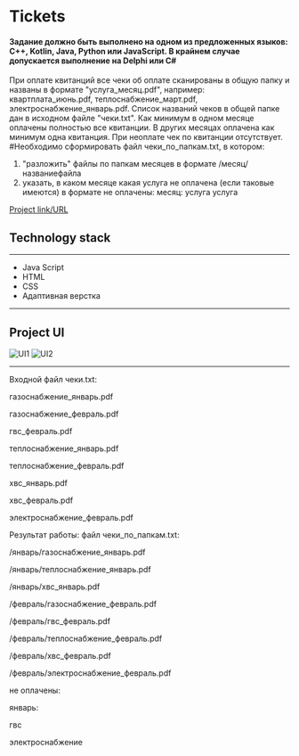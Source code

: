 # Tickets
#### Задание должно быть выполнено на одном из предложенных языков: C++, Kotlin, Java, Python или JavaScript. В крайнем случае допускается выполнение на Delphi или C#

При оплате квитанций все чеки об оплате сканированы в общую папку и названы в формате "услуга_месяц.pdf", например: квартплата_июнь.pdf, теплоснабжение_март.pdf, электроснабжение_январь.pdf.
Список названий чеков в общей папке дан в исходном файле "чеки.txt".
Как минимум в одном месяце оплачены полностью все квитанции. В других месяцах оплачена как минимум одна квитанция. При неоплате чек по квитанции отсутствует.
#Необходимо сформировать файл чеки_по_папкам.txt, в котором:
1. "разложить" файлы по папкам месяцев в формате /месяц/названиефайла
2. указать, в каком месяце какая услуга не оплачена (если таковые имеются) в формате
не оплачены:
месяц:
услуга
услуга

[Project link/URL](https://lowerrider.github.io/tiskets/)

## Technology stack
____

+ Java Script
+ HTML
+ CSS
+ Адаптивная верстка
____
## Project UI

![UI1](https://sun9-59.userapi.com/impg/0H4APB5fkQiLhsvOwR90-XV3oLuQgf20ww-qUA/7gmH_MTulsg.jpg?size=2533x1306&quality=96&sign=a09bbf191482c1cc070ed1626601a080&type=album)
![UI2](https://sun9-71.userapi.com/impg/CWYBk2D_pbD4_6zwzQ0vJ424fqbzORI08ugvyw/n99A34Pa4ms.jpg?size=2541x1309&quality=96&sign=1dbfb5919bb30379272b9759e10e0e81&type=album)

____


<p> Входной файл чеки.txt:</p>
<p> газоснабжение_январь.pdf</p>
<p> газоснабжение_февраль.pdf</p>

гвс_февраль.pdf

теплоснабжение_январь.pdf

теплоснабжение_февраль.pdf

xвс_январь.pdf

xвс_февраль.pdf

электроснабжение_февраль.pdf

 Результат работы: файл чеки_по_папкам.txt:
 
 /январь/газоснабжение_январь.pdf
 
 /январь/теплоснабжение_январь.pdf
 
 /январь/xвс_январь.pdf
 
 /февраль/газоснабжение_февраль.pdf
 
 /февраль/гвс_февраль.pdf
 
 /февраль/теплоснабжение_февраль.pdf
 
 /февраль/xвс_февраль.pdf
 
 /февраль/электроснабжение_февраль.pdf
 
 не оплачены:
 
 январь:
 
 гвс
 
 электроснабжение
